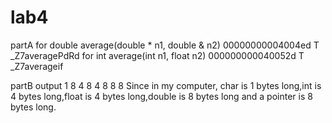 # lab4
partA
for double average(double * n1, double & n2) 00000000004004ed T _Z7averagePdRd
for  int average(int n1, float n2)    000000000040052d T _Z7averageif

partB
output
1 8
4 8
4 8
8 8
Since in my computer, char is 1 bytes long,int is 4 bytes long,float is 4 bytes long,double is 8 bytes long and a pointer is 8 bytes long.
